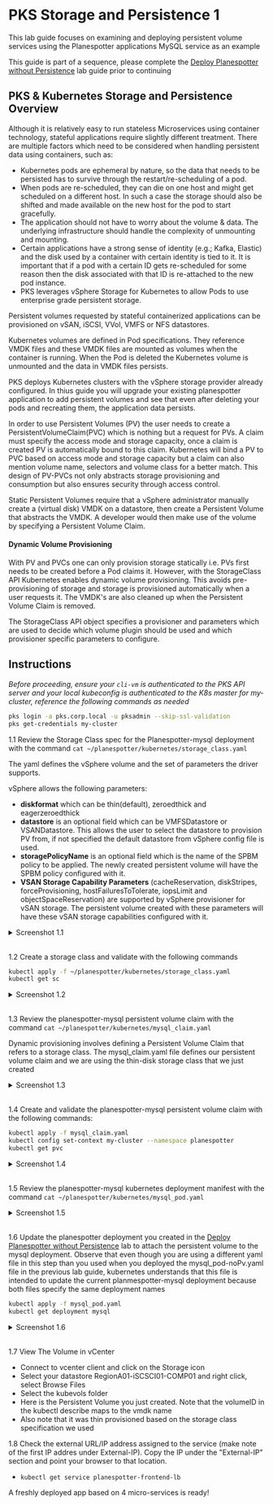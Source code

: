 # PKS Storage and Persistence 1

This lab guide focuses on examining and deploying persistent volume services using the Planespotter applications MySQL service as an example

This guide is part of a sequence, please complete the [Deploy Planespotter without Persistence](https://github.com/CNA-Tech/PKS-Ninja/tree/master/LabGuides/DeployPlanespotter-DP6539) lab guide prior to continuing

## PKS & Kubernetes Storage and Persistence Overview

Although it is relatively easy to run stateless Microservices using container technology, stateful applications require slightly different treatment. There are multiple factors which need to be considered when handling persistent data using containers, such as:

- Kubernetes pods are ephemeral by nature, so the data that needs to be persisted
    has to survive through the restart/re-scheduling of a pod.
- When pods are re-scheduled, they can die on one host and might get scheduled
    on a different host. In such a case the storage should also be shifted and made
    available on the new host for the pod to start gracefully.
- The application should not have to worry about the volume & data. The
    underlying infrastructure should handle the complexity of unmounting and
    mounting.
- Certain applications have a strong sense of identity (e.g.; Kafka, Elastic) and the
    disk used by a container with certain identity is tied to it. It is important that if a
    pod with a certain ID gets re-scheduled for some reason then the disk associated
    with that ID is re-attached to the new pod instance.
- PKS leverages vSphere Storage for Kubernetes to allow Pods to use enterprise
    grade persistent storage.

Persistent volumes requested by stateful containerized applications can be provisioned
on vSAN, iSCSI, VVol, VMFS or NFS datastores.

Kubernetes volumes are defined in Pod specifications. They reference VMDK files and
these VMDK files are mounted as volumes when the container is running. When the Pod
is deleted the Kubernetes volume is unmounted and the data in VMDK files persists.

PKS deploys Kubernetes clusters with the vSphere storage provider already configured.  In thius guide you will upgrade your existing planespotter application to add persistent volumes and see that even after deleting your pods and recreating them, the application data persists. 

In order to use Persistent Volumes (PV) the user needs to create a
PersistentVolumeClaim(PVC) which is nothing but a request for PVs. A claim must
specify the access mode and storage capacity, once a claim is created PV is
automatically bound to this claim. Kubernetes will bind a PV to PVC based on access
mode and storage capacity but a claim can also mention volume name, selectors and
volume class for a better match. This design of PV-PVCs not only abstracts storage
provisioning and consumption but also ensures security through access control.

Static Persistent Volumes require that a vSphere administrator manually create a
(virtual disk) VMDK on a datastore, then create a Persistent Volume that abstracts the VMDK. A developer would then make use of the volume by specifying a Persistent
Volume Claim.

#### Dynamic Volume Provisioning

With PV and PVCs one can only provision storage statically i.e. PVs first needs to be created before a Pod claims it. However, with the StorageClass API Kubernetes enables dynamic volume provisioning. This avoids pre-provisioning of storage and storage is provisioned automatically when a user requests it. The VMDK's are also cleaned up when the Persistent Volume Claim is removed.

The StorageClass API object specifies a provisioner and parameters which are used to
decide which volume plugin should be used and which provisioner specific parameters
to configure.

## Instructions

_Before proceeding, ensure your `cli-vm` is authenticated to the PKS API server and your local kubeconfig is authenticated to the K8s master for my-cluster, reference the following commands as needed_

```bash
pks login -a pks.corp.local -u pksadmin --skip-ssl-validation
pks get-credentials my-cluster
```

1.1 Review the Storage Class spec for the Planespotter-mysql deployment with the command `cat ~/planespotter/kubernetes/storage_class.yaml`

The yaml defines the vSphere volume and the set of parameters the driver supports.

vSphere allows the following parameters:

- **diskformat** which can be thin(default), zeroedthick and eagerzeroedthick
- **datastore** is an optional field which can be VMFSDatastore or VSANDatastore.
    This allows the user to select the datastore to provision PV from, if not specified the default datastore from vSphere config file is used.
- **storagePolicyName** is an optional field which is the name of the SPBM policy to
    be applied. The newly created persistent volume will have the SPBM policy
    configured with it.
- **VSAN Storage Capability Parameters** (cacheReservation, diskStripes,
    forceProvisioning, hostFailuresToTolerate, iopsLimit and objectSpaceReservation)
    are supported by vSphere provisioner for vSAN storage. The persistent volume
    created with these parameters will have these vSAN storage capabilities
    configured with it.

<details><summary>Screenshot 1.1</summary>
<img src="images/2019-01-09-23-47-00.png">
</details>
<br>

1.2 Create a storage class and validate with the following commands 

```bash
kubectl apply -f ~/planespotter/kubernetes/storage_class.yaml
kubectl get sc
```

<details><summary>Screenshot 1.2</summary>
<img src="images/2019-01-09-23-47-00.png">
</details>
<br>

1.3 Review the planespotter-mysql persistent volume claim with the command `cat ~/planespotter/kubernetes/mysql_claim.yaml`

Dynamic provisioning involves defining a Persistent Volume Claim that refers to a storage class. The mysql_claim.yaml file defines our persistent volume claim and we are using the thin-disk storage class that we just created

<details><summary>Screenshot 1.3</summary>
<img src="images/2019-01-09-23-47-00.png">
</details>
<br>

1.4 Create and validate the planespotter-mysql persistent volume claim with the following commands:

```bash
kubectl apply -f mysql_claim.yaml
kubectl config set-context my-cluster --namespace planespotter
kubectl get pvc
```

<details><summary>Screenshot 1.4</summary>
<img src="images/2019-01-09-23-47-00.png">
</details>
<br>

1.5 Review the planespotter-mysql kubernetes deployment manifest with the command `cat ~/planespotter/kubernetes/mysql_pod.yaml`

<details><summary>Screenshot 1.5</summary>
<img src="images/2019-01-09-23-47-00.png">
</details>
<br>

1.6 Update the planespotter deployment you created in the [Deploy Planespotter without Persistence]() lab to attach the persistent volume to the mysql deployment. Observe that even though you are using a different yaml file in this step than you used when you deployed the mysql_pod-noPv.yaml file in the previous lab guide, kubernetes understands that this file is intended to update the current planmespotter-mysql deployment because both files specify the same deployment names

```bash
kubectl apply -f mysql_pod.yaml
kubectl get deployment mysql
```

<details><summary>Screenshot 1.6</summary>
<img src="images/2019-01-09-23-47-00.png">
</details>
<br>

1.7 View The Volume in vCenter

- Connect to vcenter client and click on the Storage icon
- Select your datastore RegionA01-iSCSCI01-COMP01 and right click, select Browse Files
- Select the kubevols folder
- Here is the Persistent Volume you just created. Note that the volumeID in the kubectl describe maps to the vmdk name
- Also note that it was thin provisioned based on the storage class specification we used

1.8 Check the external URL/IP address assigned to the service (make note of the first IP addres under External-IP). Copy the IP under the "External-IP" section and point your browser to that location.

- `kubectl get service planespotter-frontend-lb`

A freshly deployed app based on 4 micro-services is ready!
